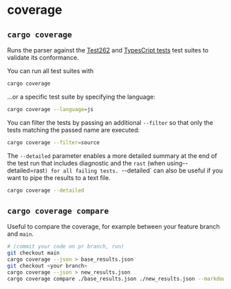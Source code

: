 # coverage


## `cargo coverage`
Runs the parser against the [Test262](https://github.com/tc39/test262) and [TypesCript tests](https://github.com/microsoft/TypeScript/tree/main/tests)
test suites to validate its conformance.

You can run all test suites with

```bash
cargo coverage
```

...or a specific test suite by specifying the language:

```bash
cargo coverage --language=js
```

You can filter the tests by passing an additional `--filter` so that only the tests matching the passed name are executed:

```bash
cargo coverage --filter=source
```

The `--detailed` parameter enables a more detailed summary at the end of the test run that includes diagnostic and the `rast` (when using--detailed=rast`)
for all failing tests. `--detailed` can also be useful if you want to pipe the results to a text file.


```bash
cargo coverage --detailed
```


## `cargo coverage compare`

Useful to compare the coverage, for example between your feature branch and `main`.

```bash
# (commit your code on pr branch, run)
git checkout main
cargo coverage --json > base_results.json
git checkout <your branch>
cargo coverage --json > new_results.json
cargo coverage compare ./base_results.json ./new_results.json --markdown
```
